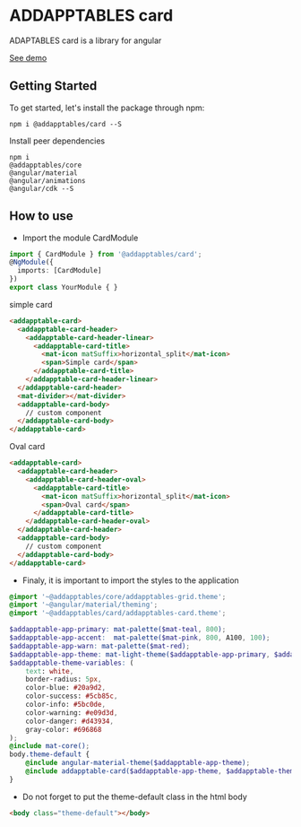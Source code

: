 # ADDAPPTABLES card

ADAPTABLES card is a library for angular

[See demo](http://addapptables.com/admin/components/cards)

## Getting Started
To get started, let's install the package through npm:

```
npm i @addapptables/card --S
```

Install peer dependencies

```
npm i
@addapptables/core
@angular/material
@angular/animations
@angular/cdk --S
```

## How to use

- Import the module CardModule

```typescript
import { CardModule } from '@addapptables/card';
@NgModule({
  imports: [CardModule]
})
export class YourModule { }
```

simple card
```html
<addapptable-card>
  <addapptable-card-header>
    <addapptable-card-header-linear>
      <addapptable-card-title>
        <mat-icon matSuffix>horizontal_split</mat-icon>
        <span>Simple card</span>
      </addapptable-card-title>
    </addapptable-card-header-linear>
  </addapptable-card-header>
  <mat-divider></mat-divider>
  <addapptable-card-body>
    // custom component
  </addapptable-card-body>
</addapptable-card>
```

Oval card
```html
<addapptable-card>
  <addapptable-card-header>
    <addapptable-card-header-oval>
      <addapptable-card-title>
        <mat-icon matSuffix>horizontal_split</mat-icon>
        <span>Oval card</span>
      </addapptable-card-title>
    </addapptable-card-header-oval>
  </addapptable-card-header>
  <addapptable-card-body>
    // custom component
  </addapptable-card-body>
</addapptable-card>
```

- Finaly, it is important to import the styles to the application

```scss
@import '~@addapptables/core/addapptables-grid.theme';
@import '~@angular/material/theming';
@import '~@addapptables/card/addapptables-card.theme';

$addapptable-app-primary: mat-palette($mat-teal, 800);
$addapptable-app-accent:  mat-palette($mat-pink, 800, A100, 100);
$addapptable-app-warn: mat-palette($mat-red);
$addapptable-app-theme: mat-light-theme($addapptable-app-primary, $addapptable-app-accent, $addapptable-app-warn);
$addapptable-theme-variables: (
    text: white,
    border-radius: 5px,
    color-blue: #20a9d2,
    color-success: #5cb85c,
    color-info: #5bc0de,
    color-warning: #e09d3d,
    color-danger: #d43934,
    gray-color: #696868
);
@include mat-core();
body.theme-default {
    @include angular-material-theme($addapptable-app-theme);
    @include addapptable-card($addapptable-app-theme, $addapptable-theme-variables);
}
```

- Do not forget to put the theme-default class in the html body

```html
<body class="theme-default"></body>
```
